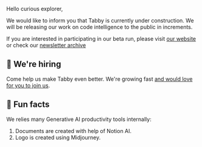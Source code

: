 Hello curious explorer,

We would like to inform you that Tabby is currently under construction. We will be releasing our work on code intelligence to the public in increments.

If you are interested in participating in our beta run, please visit [our website](https://tabbyml.com) or check our [newsletter archive](https://newsletter.tabbyml.com/)

## 🙋 We're hiring
Come help us make Tabby even better. We're growing fast [and would love for you to join us](https://tabbyml.vercel.app/).

## 👻 Fun facts
We relies many Generative AI productivity tools internally:
1. Documents are created with help of Notion AI.
2. Logo is created using Midjourney.
